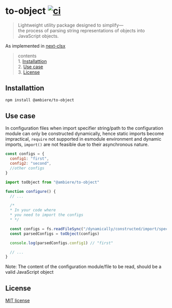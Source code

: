 # to-object [![ci](https://github.com/ambiere/to-object/actions/workflows/main.yml/badge.svg)](https://github.com/ambiere/to-object/actions/workflows/main.yml)

>Lightweight utility package designed to simplify—
<br>the process of parsing string representations of objects into JavaScript objects.

As implemented in [next-clsx](https://github.com/ambiere/clsx)

>contents <br>1. [Installattion](#Installattion)<br>2. [Use case](#Use-case)<br>3. [License](#License)


## Installattion

```bash
npm install @ambiere/to-object
```

## Use case

In configuration files when import specifier string/path to the configuration module
can only be constructed dynamically, hence static imports become impractical, `require`
not supported in esmodule environment and dynamic imports, `import()` are not feasible
due to their asynchronous nature.

```js
const configs = {
  config1: "first",
  config2: "second",
  //other configs
}
```

```js
import toObject from "@ambiere/to-object"

function configure() {
  // ...

  /*
  * In your code where
  * you need to import the configs
  * */

  const configs = fs.readFileSync("/dynamically/constructed/import/specifier", "utf8")
  const parsedConfigs = toObject(configs)

  console.log(parsedConfigs.config1) // "first"

  // ...
}
```

Note: The content of the configuration module/file to be read,
should be a valid JavaScript object

## License

[MIT license][MIT]

[MIT]: https://github.com/ambiere/project-root/blob/main/license
